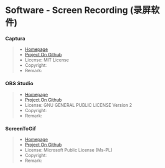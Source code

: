 # Software - Screen Recording (录屏软件)

### Captura
> * [Homepage](https://mathewsachin.github.io/Captura/)
> * [Project On Github](https://github.com/MathewSachin/Captura)
> * License: MIT License
> * Copyright: 
> * Remark: 

### OBS Studio
> * [Homepage](https://obsproject.com/)
> * [Project On Github](https://github.com/obsproject/obs-studio)
> * License: GNU GENERAL PUBLIC LICENSE Version 2
> * Copyright: 
> * Remark: 

### ScreenToGif
 > * [Homepage](http://www.screentogif.com/)
 > * [Project On Github](https://github.com/NickeManarin/ScreenToGif)
 > * License: Microsoft Public License (Ms-PL)
 > * Copyright: 
 > * Remark: 
